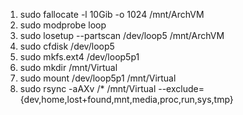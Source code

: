 1. sudo fallocate -l 10Gib -o 1024 /mnt/ArchVM
2. sudo modprobe loop
3. sudo losetup --partscan /dev/loop5 /mnt/ArchVM
4. sudo cfdisk /dev/loop5
5. sudo mkfs.ext4 /dev/loop5p1
6. sudo mkdir /mnt/Virtual
7. sudo mount /dev/loop5p1 /mnt/Virtual
8. sudo rsync -aAXv /* /mnt/Virtual --exclude={dev,home,lost+found,mnt,media,proc,run,sys,tmp}

